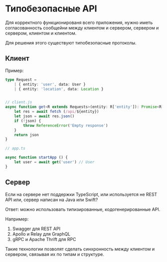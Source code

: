 # Типобезопасные API

Для корректного функционированя всего приложения, нужно иметь
согласованность сообщейни между клиентом и сервером, сервером
и сервером, клиентом и клиентом.

Для решения этого существуют типобезопасные протоколы.

## Клиент
Пример:

```typescript
type Request = 
	| { entity: 'user', data: User }
	| { entity: 'location', data: Location }


// client.js
async function get<R extends Requests>(entity: R['entity']): Promise<R['data']> {
	let res = await fetch (/api/${entity})
	let json = await res.json()
	if (!json) {
		throw ReferenceError('Empty response')
	}
	return json
}

// app.ts

async function startApp () {
	let user = await get('user') // User
}
```

## Сервер

Если на сервере нет поддержки TypeScript, или используется не REST API или, 
сервер написан на Java или Swift?

Ответ: можно использовать типизированные, кодогенерированные API.

Например:
1. Swagger для REST API
2. Apollo и Relay для GraphQL
3. gRPC и Apache Thrift для RPC

Такие технологии позволят сделать синхронность между клиентом и сервером,
связывая их по типам и структуре.